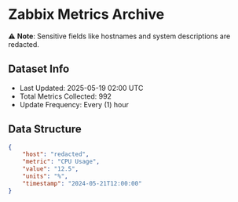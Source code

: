 # Zabbix Metrics Archive

⚠️ **Note**: Sensitive fields like hostnames and system descriptions are redacted.

## Dataset Info
- Last Updated: 2025-05-19 02:00 UTC
- Total Metrics Collected: 992
- Update Frequency: Every (1) hour

## Data Structure
```json
{
    "host": "redacted",
    "metric": "CPU Usage",
    "value": "12.5",
    "units": "%",
    "timestamp": "2024-05-21T12:00:00"
}
```
